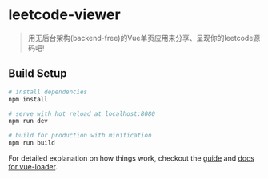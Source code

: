 # leetcode-viewer

> 用无后台架构(backend-free)的Vue单页应用来分享、呈现你的leetcode源码吧!

## Build Setup

``` bash
# install dependencies
npm install

# serve with hot reload at localhost:8080
npm run dev

# build for production with minification
npm run build
```

For detailed explanation on how things work, checkout the [guide](http://vuejs-templates.github.io/webpack/) and [docs for vue-loader](http://vuejs.github.io/vue-loader).

